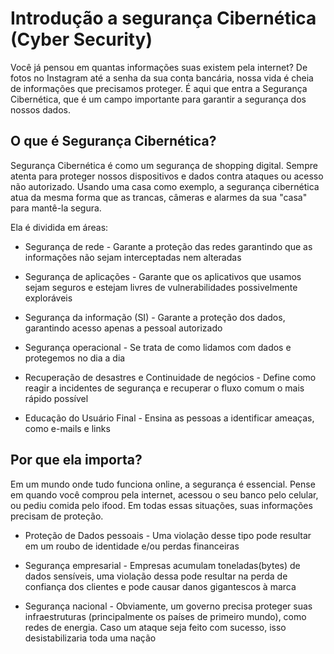 # Introdução a segurança Cibernética (Cyber Security)

Você já pensou em quantas informações suas existem pela internet? De fotos no Instagram até a senha da sua conta bancária, nossa vida é cheia de informações que precisamos proteger. É aqui que entra a Segurança Cibernética, que é um campo importante para garantir a segurança dos nossos dados.

## O que é Segurança Cibernética?

Segurança Cibernética é como um segurança de shopping digital. Sempre atenta para proteger nossos dispositivos e dados contra ataques ou acesso não autorizado. Usando uma casa como exemplo, a segurança cibernética atua da mesma forma que as trancas, câmeras e alarmes da sua "casa" para mantê-la segura.

Ela é dividida em áreas:

- Segurança de rede - Garante a proteção das redes garantindo que as informações não sejam interceptadas nem alteradas
- Segurança de aplicações - Garante que os aplicativos que usamos sejam seguros e estejam livres de vulnerabilidades possivelmente exploráveis

- Segurança da informação (SI) - Garante a proteção dos dados, garantindo acesso apenas a pessoal autorizado

- Segurança operacional - Se trata de como lidamos com dados e protegemos no dia a dia

- Recuperação de desastres e Continuidade de negócios - Define como reagir a incidentes de segurança e recuperar o fluxo comum o mais rápido possível

- Educação do Usuário Final - Ensina as pessoas a identificar ameaças, como e-mails e links 

## Por que ela importa?

Em um mundo onde tudo funciona online, a segurança é essencial. Pense em quando você comprou pela internet, acessou o seu banco pelo celular, ou pediu comida pelo ifood. Em todas essas situações, suas informações precisam de proteção. 

- Proteção de Dados pessoais - Uma violação desse tipo pode resultar em um roubo de identidade e/ou perdas financeiras

- Segurança empresarial - Empresas acumulam toneladas(bytes) de dados sensíveis, uma violação dessa pode resultar na perda de confiança dos clientes e pode causar danos gigantescos à marca

- Segurança nacional - Obviamente, um governo precisa proteger suas infraestruturas (principalmente os países de primeiro mundo), como redes de energia. Caso um ataque seja feito com sucesso, isso desistabilizaria toda uma nação
